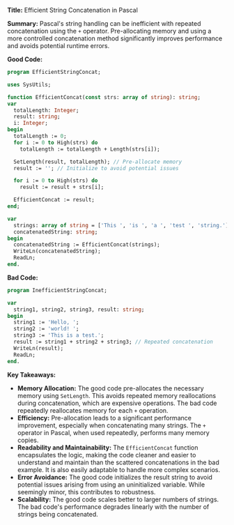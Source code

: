 **Title:** Efficient String Concatenation in Pascal

**Summary:**  Pascal's string handling can be inefficient with repeated concatenation using the `+` operator.  Pre-allocating memory and using a more controlled concatenation method significantly improves performance and avoids potential runtime errors.


**Good Code:**

```pascal
program EfficientStringConcat;

uses SysUtils;

function EfficientConcat(const strs: array of string): string;
var
  totalLength: Integer;
  result: string;
  i: Integer;
begin
  totalLength := 0;
  for i := 0 to High(strs) do
    totalLength := totalLength + Length(strs[i]);

  SetLength(result, totalLength); // Pre-allocate memory
  result := ''; // Initialize to avoid potential issues

  for i := 0 to High(strs) do
    result := result + strs[i];

  EfficientConcat := result;
end;

var
  strings: array of string = ['This ', 'is ', 'a ', 'test ', 'string.'];
  concatenatedString: string;
begin
  concatenatedString := EfficientConcat(strings);
  WriteLn(concatenatedString);
  ReadLn;
end.
```

**Bad Code:**

```pascal
program InefficientStringConcat;

var
  string1, string2, string3, result: string;
begin
  string1 := 'Hello, ';
  string2 := 'world! ';
  string3 := 'This is a test.';
  result := string1 + string2 + string3; // Repeated concatenation
  WriteLn(result);
  ReadLn;
end.
```


**Key Takeaways:**

* **Memory Allocation:** The good code pre-allocates the necessary memory using `SetLength`. This avoids repeated memory reallocations during concatenation, which are expensive operations.  The bad code repeatedly reallocates memory for each `+` operation.
* **Efficiency:** Pre-allocation leads to a significant performance improvement, especially when concatenating many strings. The `+` operator in Pascal, when used repeatedly, performs many memory copies.
* **Readability and Maintainability:** The `EfficientConcat` function encapsulates the logic, making the code cleaner and easier to understand and maintain than the scattered concatenations in the bad example.  It is also easily adaptable to handle more complex scenarios.
* **Error Avoidance:**  The good code initializes the result string to avoid potential issues arising from using an uninitialized variable.  While seemingly minor, this contributes to robustness.
* **Scalability:** The good code scales better to larger numbers of strings. The bad code's performance degrades linearly with the number of strings being concatenated.

